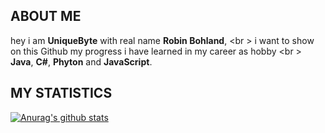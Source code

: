## ABOUT ME
hey i am **UniqueByte** with real name **Robin Bohland**, <br \>
i want to show on this Github my progress i have learned in my career as hobby <br \>
**Java**, **C#**, **Phyton** and **JavaScript**.


## MY STATISTICS

[![Anurag's github stats](https://github-readme-stats.vercel.app/api?username=uniquebyte&show_icons=true&theme=dracula&hide_title=true&count_private=true&include_all_commits=true)](https://github.com/anuraghazra/github-readme-stats)

